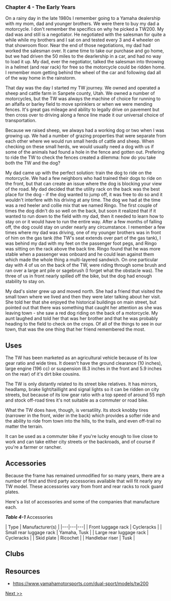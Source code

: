 ### Chapter 4 - The Early Years

On a rainy day in the late 1980s I remember going to a Yamaha dealership with my mom, dad and younger brothers. We were there to buy my dad a motorcycle. I don't remember the specifics on why he picked a TW200. My dad was and still is a negotiator. He negotiated with the salesman for quite a while while my brothers and I sat on and tested every 3 and 4 wheeler on that showroom floor. Near the end of those negotiations, my dad had worked the salesman over. It came time to take our purchase and go home, but we had driven the 50 miles to the dearlership in a car, and had no way to load it up. My dad, ever the negotiator, talked the salesman into throwing in a helmet (and rear rack) for free so the motorcycle could be ridden home. I remember mom getting behind the wheel of the car and following dad all of the way home in the rainstorm.

That day was the day I started my TW journey. We owned and operated a sheep and cattle farm in Sanpete county, Utah. We owned a number of motorcycles, but the TW was always the machine of choice for running to an alfalfa or barley field to move sprinklers or when we were mending fences. It's great gas mileage and ability to legally drive on pavement but then cross over to driving along a fence line made it our universal choice of transportation.

Because we raised sheep, we always had a working dog or two when I was growing up. We had a number of grazing properties that were separate from each other where we would run small herds of cattle and sheep. When checking on these small herds, we would usually need a dog with us if some of the animals had found a hole in the fence and gotten out. Prefering to ride the TW to check the fences created a dilemma: how do you take both the TW and the dog?

My dad came up with the perfect solution: train the dog to ride on the motorcycle. We had a few neighbors who had trained their dogs to ride on the front, but that can create an issue where the dog is blocking your view of the road. My dad decided that the utility rack on the back was the best place for the dog - if the dog wanted to jump off, it was free to do so and it wouldn't interfere with his driving at any time. The dog we had at the time was a red heeler and collie mix that we named Ringo. The first couple of times the dog didn't do so well on the back, but soon it realized that if it wanted to run down to the field with my dad, then it needed to learn how to stay on or it would have to run the entire way. After a few months of falling off, the dog could stay on under nearly any circumstance. I remember a few times where my dad was driving, one of my younger brothers was in front of him on the gas tank (the TW's seat extends over part of the gas tank), I was behind my dad with my feet on the passenger foot pegs, and Ringo was sitting on the rack above the back tire. Ringo found that he was more stable when a passenger was onboard and he could lean against them which made the whole thing a multi-layered sandwich. On one particular day with 4 of us on the back of the TW, were riding through some brush and ran over a large ant pile or sagebrush (I forget what the obstacle was). The three of us in front nearly spilled off the bike, but the dog had enough stability to stay on.

My dad's sister grew up and moved north. She had a friend that visited the small town where we lived and then they were later talking about her visit. She told her that she enjoyed the historical buildings on main street, but pointed out that there was something that caught her attention as she was leaving town - she saw a red dog riding on the back of a motorcycle. My aunt laughed and told her that was her brother and that he was probably heading to the field to check on the crops. Of all of the things to see in our town, that was the one thing that her friend remembered the most.

## Uses

The TW has been marketed as an agricultural vehicle because of its low gear ratio and wide tires. It doesn't have the ground clearance (10 inches), large engine (196 cc) or suspension (6.3 inches in the front and 5.9 inches on the rear) of it's dirt bike cousins.

The TW is only distantly related to its street bike relatives. It has mirrors, headlamp, brake light/taillight and signal lights so it can be ridden on city streets, but because of its low gear ratio with a top speed of around 55 mph and stock off-road tires it's not suitable as a commuter or road bike.

What the TW does have, though, is versatility. Its stock knobby tires (narrower in the front, wider in the back) which provides a softer ride and the ability to ride from town into the hills, to the trails, and even off-trail no matter the terrain.

It can be used as a commuter bike if you're lucky enough to live close to work and can take either city streets or the backroads, and of course if you're a farmer or rancher.

## Accessories

Because the frame has remained unmodified for so many years, there are a number of first and third party accessories available that will fit nearly any TW model. These accessories vary from front and rear racks to rock guard plates.

Here's a list of accessories and some of the companies that manufacture each.

_**Table 4-1**_ Accessories

| Type | Manufacturer(s) |
|---|---|---|
| Front luggage rack | Cycleracks |
| Small rear luggage rack | Yamaha, Tusk |
| Large rear luggage rack | Cycleracks |
| Skid plate | Ricochet |
| Handlebar riser | Tusk |


## Clubs

## Resources

* https://www.yamahamotorsports.com/dual-sport/models/tw200

[Next >>](060-chapter-05.md)

